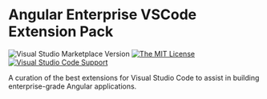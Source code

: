 # Angular Enterprise VSCode Extension Pack 

![Visual Studio Marketplace Version](https://img.shields.io/visual-studio-marketplace/v/philipgriffin.angular-enterprise?color=green&style=flat-square)
[![The MIT License](https://img.shields.io/badge/license-MIT-orange.svg?color=blue&style=flat-square)](http://opensource.org/licenses/MIT)
[![Visual Studio Code Support](https://img.shields.io/badge/Visual%20Studio%20Code-%5E1.73.0-blue?style=flat-square&logo=visualstudiocode)](https://code.visualstudio.com)

A curation of the best extensions for Visual Studio Code to assist in building enterprise-grade Angular applications.
